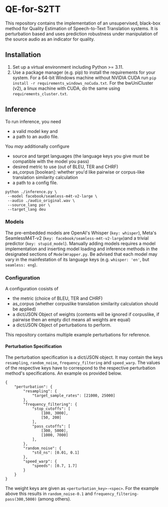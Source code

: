 # QE-for-S2TT

This repository contains the implementation of an unsupervised, black-box method for Quality Estimation of Speech-to-Text Translation systems. It is perturbation based and uses prediction robustness under manipulation of the source audio as an indicator for quality.

## Installation

1. Set up a virtual environment including Python >= 3.11.
2. Use a package manager (e.g. pip) to install the requirements for your system. For a 64-bit Windows machine without NVIDIA CUDA run `pip install -r requirements_windows_noCuda.txt`. For the bwUniCluster (v2), a linux machine with CUDA, do the same using `requirements_cluster.txt`.

## Inference

To run inference, you need

- a valid model key and
- a path to an audio file.

You _may_ additionally configure

- source and target languages (the language keys you give must be compatible with the model you pass)
- desired metric to use (out of BLEU, TER and CHRF)
- as_corpus [boolean]: whether you'd like pairwise or corpus-like translation similarity calculation
- a path to a config file.

```
python ./inference.py \
 --model facebook/seamless-m4t-v2-large \
 --audio ./audio_original.wav \
 --source_lang por \
 --target_lang deu
```

### Models

The pre-embedded models are OpenAI's Whisper (`key: whisper`), Meta's SeamlessM4T-v2 (`key: facebook/seamless-m4t-v2-large`)and a trivial predictor (`key: stupid_model`). Manually adding models requires a model implementation and inserting model loading and inference methods in the designated sections of `ModelWrapper.py`.
Be advised that each model may vary in the mainfestation of its language keys (e.g. `whisper: 'en'`, but `seamless: eng`).

### Configuration

A configuration cosists of

- the metric (choice of BLEU, TER and CHRF)
- as_corpus (whether corpuslike translation similarity calculation should be applied)
- a dict/JSON Object of weights (contents will be ignored if corpuslike, if pairwise then an empty dict means all weights are equal)
- a dict/JSON Object of perturbations to perform.

This repository contains multiple example perturbations for reference.

#### Perturbation Specification

The perturbation specification is a dict/JSON object. It may contain the keys `resampling`, `random_noise`, `frequency_filtering` and `speed_warp`. The values of the respective keys have to correspond to the respective perturbation method's specifications. An example os provided below.

```
{
    "perturbation": {
        "resampling": {
            "target_sample_rates": [21000, 25000]
        },
        "frequency_filtering": {
            "stop_cutoffs": [
                [100, 3000],
                [50, 200]
            ],
            "pass_cutoffs": [
                [300, 5000],
                [1000, 7000]
            ],
        },
        "random_noise": {
            "std_ns": [0.01, 0.1]
        },
        "speed_warp": {
            "speeds": [0.7, 1.7]
        }
    }
}
```

The weight keys are given as `<perturbation_key>-<spec>`. For the example above this results in `random_noise-0.1` and `frequency_filtering-pass(300,5000)` (among others).
